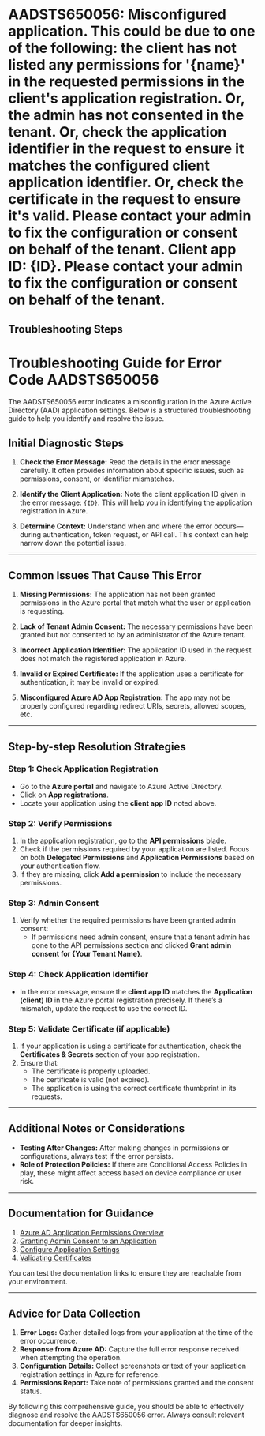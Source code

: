 
# AADSTS650056: Misconfigured application. This could be due to one of the following: the client has not listed any permissions for '{name}' in the requested permissions in the client's application registration. Or, the admin has not consented in the tenant. Or, check the application identifier in the request to ensure it matches the configured client application identifier. Or, check the certificate in the request to ensure it's valid. Please contact your admin to fix the configuration or consent on behalf of the tenant. Client app ID: {ID}. Please contact your admin to fix the configuration or consent on behalf of the tenant.


## Troubleshooting Steps
# Troubleshooting Guide for Error Code AADSTS650056

The AADSTS650056 error indicates a misconfiguration in the Azure Active Directory (AAD) application settings. Below is a structured troubleshooting guide to help you identify and resolve the issue.

## Initial Diagnostic Steps

1. **Check the Error Message:** Read the details in the error message carefully. It often provides information about specific issues, such as permissions, consent, or identifier mismatches.
  
2. **Identify the Client Application:** Note the client application ID given in the error message: `{ID}`. This will help you in identifying the application registration in Azure.

3. **Determine Context:** Understand when and where the error occurs—during authentication, token request, or API call. This context can help narrow down the potential issue.

---

## Common Issues That Cause This Error

1. **Missing Permissions:** The application has not been granted permissions in the Azure portal that match what the user or application is requesting.

2. **Lack of Tenant Admin Consent:** The necessary permissions have been granted but not consented to by an administrator of the Azure tenant.

3. **Incorrect Application Identifier:** The application ID used in the request does not match the registered application in Azure.

4. **Invalid or Expired Certificate:** If the application uses a certificate for authentication, it may be invalid or expired.

5. **Misconfigured Azure AD App Registration:** The app may not be properly configured regarding redirect URIs, secrets, allowed scopes, etc.

---

## Step-by-step Resolution Strategies

### Step 1: Check Application Registration

- Go to the **Azure portal** and navigate to Azure Active Directory.
- Click on **App registrations**.
- Locate your application using the **client app ID** noted above.

### Step 2: Verify Permissions

1. In the application registration, go to the **API permissions** blade.
2. Check if the permissions required by your application are listed. Focus on both **Delegated Permissions** and **Application Permissions** based on your authentication flow.
3. If they are missing, click **Add a permission** to include the necessary permissions.

### Step 3: Admin Consent

1. Verify whether the required permissions have been granted admin consent:
   - If permissions need admin consent, ensure that a tenant admin has gone to the API permissions section and clicked **Grant admin consent for {Your Tenant Name}**.
   
### Step 4: Check Application Identifier

- In the error message, ensure the **client app ID** matches the **Application (client) ID** in the Azure portal registration precisely. If there’s a mismatch, update the request to use the correct ID.

### Step 5: Validate Certificate (if applicable)

1. If your application is using a certificate for authentication, check the **Certificates & Secrets** section of your app registration.
2. Ensure that:
   - The certificate is properly uploaded.
   - The certificate is valid (not expired).
   - The application is using the correct certificate thumbprint in its requests.

---

## Additional Notes or Considerations

- **Testing After Changes:** After making changes in permissions or configurations, always test if the error persists.
- **Role of Protection Policies:** If there are Conditional Access Policies in play, these might affect access based on device compliance or user risk.

---

## Documentation for Guidance

1. [Azure AD Application Permissions Overview](https://docs.microsoft.com/en-us/azure/active-directory/develop/v2-app-permissions)
2. [Granting Admin Consent to an Application](https://docs.microsoft.com/en-us/azure/active-directory/develop/v2-admin-consent)
3. [Configure Application Settings](https://docs.microsoft.com/en-us/azure/active-directory/develop/howto-application-config)
4. [Validating Certificates](https://docs.microsoft.com/en-us/azure/active-directory/develop/howto-keys-and-certificates)

You can test the documentation links to ensure they are reachable from your environment.

---

## Advice for Data Collection

1. **Error Logs:** Gather detailed logs from your application at the time of the error occurrence.
2. **Response from Azure AD:** Capture the full error response received when attempting the operation.
3. **Configuration Details:** Collect screenshots or text of your application registration settings in Azure for reference.
4. **Permissions Report:** Take note of permissions granted and the consent status.

By following this comprehensive guide, you should be able to effectively diagnose and resolve the AADSTS650056 error. Always consult relevant documentation for deeper insights.